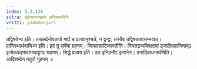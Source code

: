 ```yaml
---
index: 5.2.128
sutra: द्वंद्वोपतापगर्ह्यात्‌ प्राणिस्थादिनिः
vritti: padamanjari
---
```


 तद्विषयेभ्य इति। तच्छब्देनोपतापो गर्ह्यं च प्रत्यवमृश्यते, न द्वन्द्वः; तस्यैव तद्विषयत्वासम्भवात्। प्राणिस्थार्थवाचिभ्य इति। इदं तु सर्वेषां ग्रहणम्। चित्रललाटिकावतीति। नियतद्रव्यविवक्षायां ठ्जातिरप्राणिनाम्ऽ इत्येकवद्भावाभावाट्टापः श्रवणम्। सिद्धे प्रत्यय इति। ठत इनिठनौऽ इत्यनेन। ठनादिबाधनार्थमिति। आदिशब्देन मतुपो गुहणम् ॥